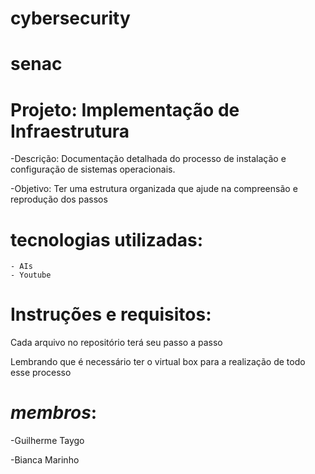 # cybersecurity
# senac

# Projeto: Implementação de Infraestrutura
  -Descrição: Documentação detalhada do processo de instalação e configuração de sistemas operacionais.
  
  -Objetivo: Ter uma estrutura organizada que ajude na compreensão e reprodução dos passos
 
  # tecnologias utilizadas:
    - AIs
    - Youtube
 
  # Instruções e requisitos:
  
   Cada arquivo no repositório terá seu passo a passo
   
   Lembrando que é necessário ter o virtual box para a realização de todo esse processo
  
  
 # *membros*:
 -Guilherme Taygo
 
 -Bianca Marinho
 
